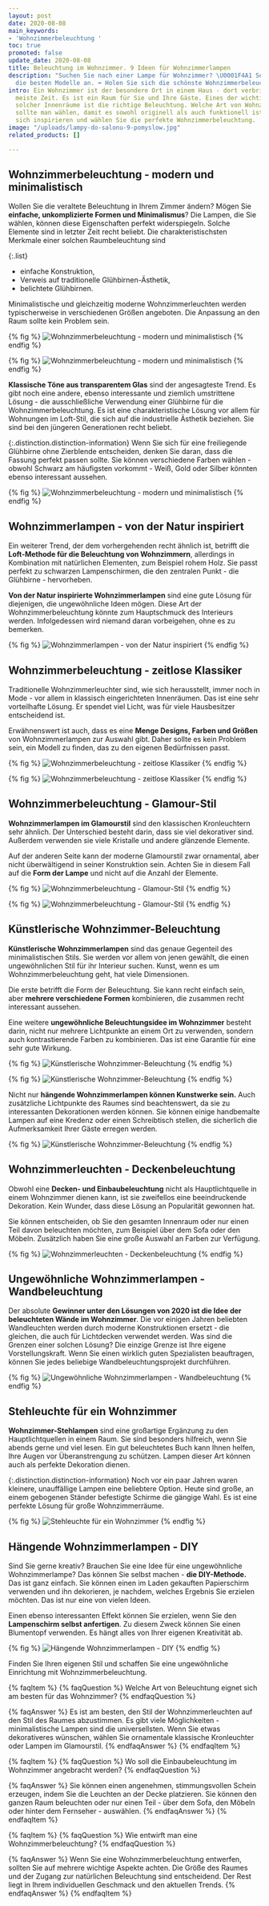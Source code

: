 ```yaml
---
layout: post
date: 2020-08-08
main_keywords:
- 'Wohnzimmerbeleuchtung '
toc: true
promoted: false
update_date: 2020-08-08
title: Beleuchtung im Wohnzimmer. 9 Ideen für Wohnzimmerlampen
description: "Suchen Sie nach einer Lampe für Wohnzimmer? \U0001F4A1 Sehen Sie sich
  die besten Modelle an. ➡️ Holen Sie sich die schönste Wohnzimmerbeleuchtung."
intro: Ein Wohnzimmer ist der besondere Ort in einem Haus - dort verbringt man die
  meiste Zeit. Es ist ein Raum für Sie und Ihre Gäste. Eines der wichtigsten Elemente
  solcher Innenräume ist die richtige Beleuchtung. Welche Art von Wohnzimmerbeleuchtung
  sollte man wählen, damit es sowohl originell als auch funktionell ist? Lassen Sie
  sich inspirieren und wählen Sie die perfekte Wohnzimmerbeleuchtung.
image: "/uploads/lampy-do-salonu-9-pomyslow.jpg"
related_products: []

---
```

## Wohnzimmerbeleuchtung - modern und minimalistisch

Wollen Sie die veraltete Beleuchtung in Ihrem Zimmer ändern? Mögen Sie **einfache, unkomplizierte Formen und Minimalismus**? Die Lampen, die Sie wählen, können diese Eigenschaften perfekt widerspiegeln. Solche Elemente sind in letzter Zeit recht beliebt. Die charakteristischsten Merkmale einer solchen Raumbeleuchtung sind

{:.list}
* einfache Konstruktion,
* Verweis auf traditionelle Glühbirnen-Ästhetik,
* belichtete Glühbirnen.

Minimalistische und gleichzeitig moderne Wohnzimmerleuchten werden typischerweise in verschiedenen Größen angeboten. Die Anpassung an den Raum sollte kein Problem sein.

{% fig %}
![Wohnzimmerbeleuchtung - modern und minimalistisch](/uploads/lampy_do_salonu_nowoczesne_minimalistyczne_1.jpg "Wohnzimmerbeleuchtung - modern und minimalistisch")
{% endfig %}

{% fig %}
![Wohnzimmerbeleuchtung - modern und minimalistisch](/uploads/lampy_do_salonu_nowoczesne_minimalistyczne_3.jpg "Wohnzimmerbeleuchtung - modern und minimalistisch")
{% endfig %}

**Klassische Töne aus transparentem Glas** sind der angesagteste Trend. Es gibt noch eine andere, ebenso interessante und ziemlich umstrittene Lösung - die ausschließliche Verwendung einer Glühbirne für die Wohnzimmerbeleuchtung. Es ist eine charakteristische Lösung vor allem für Wohnungen im Loft-Stil, die sich auf die industrielle Ästhetik beziehen. Sie sind bei den jüngeren Generationen recht beliebt.

{:.distinction.distinction-information}
Wenn Sie sich für eine freiliegende Glühbirne ohne Zierblende entscheiden, denken Sie daran, dass die Fassung perfekt passen sollte. Sie können verschiedene Farben wählen - obwohl Schwarz am häufigsten vorkommt - Weiß, Gold oder Silber könnten ebenso interessant aussehen.

{% fig %}
![Wohnzimmerbeleuchtung - modern und minimalistisch](/uploads/lampy_do_salonu_nowoczesne_minimalistyczne_2.jpg "Wohnzimmerbeleuchtung - modern und minimalistisch")
{% endfig %}

## Wohnzimmerlampen - von der Natur inspiriert

Ein weiterer Trend, der dem vorhergehenden recht ähnlich ist, betrifft die **Loft-Methode für die Beleuchtung von Wohnzimmern**, allerdings in Kombination mit natürlichen Elementen, zum Beispiel rohem Holz. Sie passt perfekt zu schwarzen Lampenschirmen, die den zentralen Punkt - die Glühbirne - hervorheben.

**Von der Natur inspirierte Wohnzimmerlampen** sind eine gute Lösung für diejenigen, die ungewöhnliche Ideen mögen. Diese Art der Wohnzimmerbeleuchtung könnte zum Hauptschmuck des Interieurs werden. Infolgedessen wird niemand daran vorbeigehen, ohne es zu bemerken.

{% fig %}
![Wohnzimmerlampen - von der Natur inspiriert](/uploads/lampy_do_salonu_nowoczesne_minimalistyczne_4.jpg "Wohnzimmerlampen - von der Natur inspiriert")
{% endfig %}

## Wohnzimmerbeleuchtung - zeitlose Klassiker

Traditionelle Wohnzimmerleuchter sind, wie sich herausstellt, immer noch in Mode - vor allem in klassisch eingerichteten Innenräumen. Das ist eine sehr vorteilhafte Lösung. Er spendet viel Licht, was für viele Hausbesitzer entscheidend ist.

Erwähnenswert ist auch, dass es eine **Menge Designs, Farben und Größen** von Wohnzimmerlampen zur Auswahl gibt. Daher sollte es kein Problem sein, ein Modell zu finden, das zu den eigenen Bedürfnissen passt.

{% fig %}
![Wohnzimmerbeleuchtung - zeitlose Klassiker](/uploads/tradycyjne_lampy_do_salonu_1.jpg "Wohnzimmerbeleuchtung - zeitlose Klassiker")
{% endfig %}

{% fig %}
![Wohnzimmerbeleuchtung - zeitlose Klassiker](/uploads/tradycyjne_lampy_do_salonu_2.jpg "Wohnzimmerbeleuchtung - zeitlose Klassiker")
{% endfig %}

## Wohnzimmerbeleuchtung - Glamour-Stil

**Wohnzimmerlampen im Glamourstil** sind den klassischen Kronleuchtern sehr ähnlich. Der Unterschied besteht darin, dass sie viel dekorativer sind. Außerdem verwenden sie viele Kristalle und andere glänzende Elemente.

Auf der anderen Seite kann der moderne Glamourstil zwar ornamental, aber nicht überwältigend in seiner Konstruktion sein. Achten Sie in diesem Fall auf die **Form der Lampe** und nicht auf die Anzahl der Elemente.

{% fig %}
![Wohnzimmerbeleuchtung - Glamour-Stil](/uploads/lampy_do_salonu_styl_glamour_1.jpg "Wohnzimmerbeleuchtung - Glamour-Stil")
{% endfig %}

{% fig %}
![Wohnzimmerbeleuchtung - Glamour-Stil](/uploads/lampy_do_salonu_styl_glamour_2.jpg "Wohnzimmerbeleuchtung - Glamour-Stil")
{% endfig %}

## Künstlerische Wohnzimmer-Beleuchtung

**Künstlerische Wohnzimmerlampen** sind das genaue Gegenteil des minimalistischen Stils. Sie werden vor allem von jenen gewählt, die einen ungewöhnlichen Stil für ihr Interieur suchen. Kunst, wenn es um Wohnzimmerbeleuchtung geht, hat viele Dimensionen.

Die erste betrifft die Form der Beleuchtung. Sie kann recht einfach sein, aber **mehrere verschiedene Formen** kombinieren, die zusammen recht interessant aussehen.

Eine weitere **ungewöhnliche Beleuchtungsidee im Wohnzimmer** besteht darin, nicht nur mehrere Lichtpunkte an einem Ort zu verwenden, sondern auch kontrastierende Farben zu kombinieren. Das ist eine Garantie für eine sehr gute Wirkung.

{% fig %}
![Künstlerische Wohnzimmer-Beleuchtung](/uploads/lampy_do_salonu_artystyczne_1.jpg "Künstlerische Wohnzimmer-Beleuchtung")
{% endfig %}

{% fig %}
![Künstlerische Wohnzimmer-Beleuchtung](/uploads/lampy_do_salonu_artystyczne_4.jpg "Künstlerische Wohnzimmer-Beleuchtung")
{% endfig %}

Nicht nur **hängende Wohnzimmerlampen können Kunstwerke sein.** Auch zusätzliche Lichtpunkte des Raumes sind beachtenswert, da sie zu interessanten Dekorationen werden können. Sie können einige handbemalte Lampen auf eine Kredenz oder einen Schreibtisch stellen, die sicherlich die Aufmerksamkeit Ihrer Gäste erregen werden.

{% fig %}
![Künstlerische Wohnzimmer-Beleuchtung](/uploads/lampy_do_salonu_artystyczne_2.jpg "Künstlerische Wohnzimmer-Beleuchtung")
{% endfig %}

## Wohnzimmerleuchten - Deckenbeleuchtung

Obwohl eine **Decken- und Einbaubeleuchtung** nicht als Hauptlichtquelle in einem Wohnzimmer dienen kann, ist sie zweifellos eine beeindruckende Dekoration. Kein Wunder, dass diese Lösung an Popularität gewonnen hat.

Sie können entscheiden, ob Sie den gesamten Innenraum oder nur einen Teil davon beleuchten möchten, zum Beispiel über dem Sofa oder den Möbeln. Zusätzlich haben Sie eine große Auswahl an Farben zur Verfügung.

{% fig %}
![Wohnzimmerleuchten - Deckenbeleuchtung](/uploads/lampy_do_salonu_podswietlenie_sufitu_1.jpg "Wohnzimmerleuchten - Deckenbeleuchtung")
{% endfig %}

## Ungewöhnliche Wohnzimmerlampen - Wandbeleuchtung

Der absolute **Gewinner unter den Lösungen von 2020 ist die Idee der beleuchteten Wände im Wohnzimmer**. Die vor einigen Jahren beliebten Wandleuchten werden durch moderne Konstruktionen ersetzt - die gleichen, die auch für Lichtdecken verwendet werden. Was sind die Grenzen einer solchen Lösung? Die einzige Grenze ist Ihre eigene Vorstellungskraft. Wenn Sie einen wirklich guten Spezialisten beauftragen, können Sie jedes beliebige Wandbeleuchtungsprojekt durchführen.

{% fig %}
![Ungewöhnliche Wohnzimmerlampen - Wandbeleuchtung](/uploads/nietypowe_podswietlenie_salon_1.jpg "Ungewöhnliche Wohnzimmerlampen - Wandbeleuchtung")
{% endfig %}

## Stehleuchte für ein Wohnzimmer

**Wohnzimmer-Stehlampen** sind eine großartige Ergänzung zu den Hauptlichtquellen in einem Raum. Sie sind besonders hilfreich, wenn Sie abends gerne und viel lesen. Ein gut beleuchtetes Buch kann Ihnen helfen, Ihre Augen vor Überanstrengung zu schützen. Lampen dieser Art können auch als perfekte Dekoration dienen.

{:.distinction.distinction-information}
Noch vor ein paar Jahren waren kleinere, unauffällige Lampen eine beliebtere Option. Heute sind große, an einem gebogenen Ständer befestigte Schirme die gängige Wahl. Es ist eine perfekte Lösung für große Wohnzimmerräume.

{% fig %}
![Stehleuchte für ein Wohnzimmer](/uploads/lampy_podlogowe_do_salonu_1.jpg "Stehleuchte für ein Wohnzimmer")
{% endfig %}

## Hängende Wohnzimmerlampen - DIY

Sind Sie gerne kreativ? Brauchen Sie eine Idee für eine ungewöhnliche Wohnzimmerlampe? Das können Sie selbst machen - **die DIY-Methode.** Das ist ganz einfach. Sie können einen im Laden gekauften Papierschirm verwenden und ihn dekorieren, je nachdem, welches Ergebnis Sie erzielen möchten. Das ist nur eine von vielen Ideen.

Einen ebenso interessanten Effekt können Sie erzielen, wenn Sie den **Lampenschirm selbst anfertigen**. Zu diesem Zweck können Sie einen Blumentopf verwenden. Es hängt alles von Ihrer eigenen Kreativität ab.

{% fig %}
![Hängende Wohnzimmerlampen - DIY](/uploads/lampy_do_salonu_proste_diy_1.jpg "Hängende Wohnzimmerlampen - DIY")
{% endfig %}

Finden Sie Ihren eigenen Stil und schaffen Sie eine ungewöhnliche Einrichtung mit Wohnzimmerbeleuchtung.

{% faqItem %} 
{% faqQuestion %} 
Welche Art von Beleuchtung eignet sich am besten für das Wohnzimmer? 
{% endfaqQuestion %}

{% faqAnswer %} 
Es ist am besten, den Stil der Wohnzimmerleuchten auf den Stil des Raumes abzustimmen. Es gibt viele Möglichkeiten - minimalistische Lampen sind die universellsten. Wenn Sie etwas dekorativeres wünschen, wählen Sie ornamentale klassische Kronleuchter oder Lampen im Glamourstil.
{% endfaqAnswer %} 
{% endfaqItem %}

{% faqItem %} 
{% faqQuestion %} 
Wo soll die Einbaubeleuchtung im Wohnzimmer angebracht werden? 
{% endfaqQuestion %}

{% faqAnswer %} 
Sie können einen angenehmen, stimmungsvollen Schein erzeugen, indem Sie die Leuchten an der Decke platzieren. Sie können den ganzen Raum beleuchten oder nur einen Teil - über dem Sofa, den Möbeln oder hinter dem Fernseher - auswählen. 
{% endfaqAnswer %} 
{% endfaqItem %}

{% faqItem %} 
{% faqQuestion %} 
Wie entwirft man eine Wohnzimmerbeleuchtung? 
{% endfaqQuestion %}

{% faqAnswer %} 
Wenn Sie eine Wohnzimmerbeleuchtung entwerfen, sollten Sie auf mehrere wichtige Aspekte achten. Die Größe des Raumes und der Zugang zur natürlichen Beleuchtung sind entscheidend. Der Rest liegt in Ihrem individuellen Geschmack und den aktuellen Trends. 
{% endfaqAnswer %} 
{% endfaqItem %}
